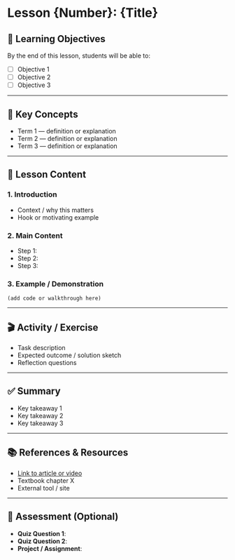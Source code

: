 # Lesson {Number}: {Title}

## 🎯 Learning Objectives
By the end of this lesson, students will be able to:
- [ ] Objective 1
- [ ] Objective 2
- [ ] Objective 3

---

## 📖 Key Concepts
- Term 1 — definition or explanation
- Term 2 — definition or explanation
- Term 3 — definition or explanation

---

## 📝 Lesson Content
### 1. Introduction
- Context / why this matters
- Hook or motivating example

### 2. Main Content
- Step 1:
- Step 2:
- Step 3:

### 3. Example / Demonstration
```text
(add code or walkthrough here)
```

---

## 🎬 Activity / Exercise
- Task description
- Expected outcome / solution sketch
- Reflection questions

---

## ✅ Summary
- Key takeaway 1
- Key takeaway 2
- Key takeaway 3

---

## 📚 References & Resources
- [Link to article or video](#)
- Textbook chapter X
- External tool / site

---

## 🧩 Assessment (Optional)
- **Quiz Question 1**:
- **Quiz Question 2**:
- **Project / Assignment**:
